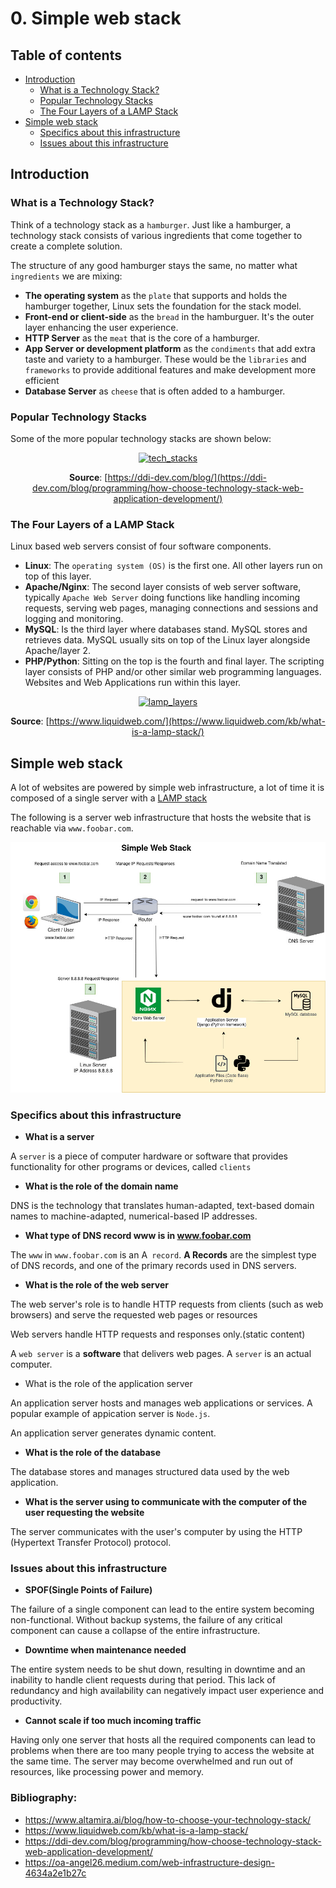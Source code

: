 # 0. Simple web stack

## Table of contents

  * [Introduction](#introduction)
    * [What is a Technology Stack?](#what-is-a-technology-stack)
    * [Popular Technology Stacks](#popular-technology-stacks)
    * [The Four Layers of a LAMP Stack](#the-four-layers-of-a-lamp-stack)
  * [Simple web stack](#simple-web-stack)
      * [Specifics about this infrastructure](#specifics-about-this-infrastructure)
      * [Issues about this infrastructure](#issues-about-this-infrastructure)

## Introduction

###  What is a Technology Stack?

Think of a technology stack as a `hamburger`. Just like a hamburger, a technology stack consists of various ingredients that come together to create a complete solution. 

The structure of any good hamburger stays the same, no matter what `ingredients` we are mixing:

- __The operating system__ as the `plate` that supports and holds the hamburger together, Linux sets the foundation for the stack model.
- __Front-end or client-side__ as the `bread` in the hamburguer. It's the outer layer enhancing the user experience.
- __HTTP Server__ as the `meat` that is the core of a hamburger.
- __App Server or development platform__  as the `condiments` that add extra taste and variety to a hamburger. These would be the `libraries` and `frameworks` to provide additional features and make development more efficient
- __Database Server__ as `cheese` that is often added to a hamburger.

### Popular Technology Stacks
Some of the more popular technology stacks are shown below:
<div align="center">
  <a href="https://holbertonschool.uy/">
    <img src="https://ddi-dev.com/uploads/media/news/0001/02/66911e46d98df8f6b13b1d0dee4b6f7d8ae18168.png" alt="tech_stacks">
  </a>

__Source__: [https://ddi-dev.com/blog/](https://ddi-dev.com/blog/programming/how-choose-technology-stack-web-application-development/)
</div>

### The Four Layers of a LAMP Stack

Linux based web servers consist of four software components.

- __Linux__: The `operating system (OS)` is the first one. All other layers run on top of this layer.
- __Apache/Nginx__: The second layer consists of web server software, typically `Apache Web Server` doing functions like handling incoming requests, serving web pages, managing connections and sessions and logging and monitoring.
- __MySQL__: Is the third layer where databases stand. MySQL stores and retrieves data. MySQL usually sits on top of the Linux layer alongside Apache/layer 2.
- __PHP/Python__: Sitting on the top is the fourth and final layer. The scripting layer consists of PHP and/or other similar web programming languages. Websites and Web Applications run within this layer.

<div align="center">
  <a href="https://holbertonschool.uy/">
    <img src="https://res.cloudinary.com/lwgatsby/f_auto,c_scale,w_343/www/uploads/2018/02/kb-lamp-stack-1.jpg" alt="lamp_layers">
  </a>

__Source__: [https://www.liquidweb.com/](https://www.liquidweb.com/kb/what-is-a-lamp-stack/)
</div>

## Simple web stack
A lot of websites are powered by simple web infrastructure, a lot of time it is composed of a single server with a [LAMP stack](https://en.wikipedia.org/wiki/LAMP_%28software_bundle%29)

The following is a server web infrastructure that hosts the website that is reachable via `www.foobar.com`.
<div align="center">
  <a href="https://holbertonschool.uy/">
    <img src="0-simple_web_stack.jpg" alt="simple_web_stack">
  </a>
</div>

### Specifics about this infrastructure

- __What is a server__

A `server` is a piece of computer hardware or software that provides functionality for other programs or devices, called `clients`

- __What is the role of the domain name__

DNS is the technology that translates human-adapted, text-based domain names to machine-adapted, numerical-based IP addresses.

- __What type of DNS record www is in www.foobar.com__

The `www` in `www.foobar.com` is an A` record`. __A Records__ are the simplest type of DNS records, and one of the primary records used in DNS servers.

- __What is the role of the web server__

The web server's role is to handle HTTP requests from clients (such as web browsers) and serve the requested web pages or resources

Web servers handle HTTP requests and responses only.(static content)

A `web server` is a __software__ that delivers web pages. A `server` is an actual computer.

- What is the role of the application server

An application server hosts and manages web applications or services. A popular example of appication server is `Node.js`.

An application server generates dynamic content.

- __What is the role of the database__

The database stores and manages structured data used by the web application.

- __What is the server using to 
communicate with the computer of the user requesting the website__

The server communicates with the user's computer by using the HTTP (Hypertext Transfer Protocol) protocol.

### Issues about this infrastructure

- __SPOF(Single Points of Failure)__

The failure of a single component can lead to the entire system becoming non-functional. Without backup systems, the failure of any critical component can cause a collapse of the entire infrastructure.

- __Downtime when maintenance needed__

The entire system needs to be shut down, resulting in downtime and an inability to handle client requests during that period. This lack of redundancy and high availability can negatively impact user experience and productivity.

- __Cannot scale if too much incoming traffic__

Having only one server that hosts all the required components can lead to problems when there are too many people trying to access the website at the same time. The server may become overwhelmed and run out of resources, like processing power and memory. 

### Bibliography:

- https://www.altamira.ai/blog/how-to-choose-your-technology-stack/
- https://www.liquidweb.com/kb/what-is-a-lamp-stack/
- https://ddi-dev.com/blog/programming/how-choose-technology-stack-web-application-development/
- https://oa-angel26.medium.com/web-infrastructure-design-4634a2e1b27c

